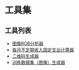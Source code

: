 # 工具集
## 工具列表
+ [图像RGB分析器](https://github.com/foxbrokenleaf/ToolsRepository/tree/ImageRGBThresholdAnalysisTool)
+ [每月不定期收入固定支出计算器](https://github.com/foxbrokenleaf/ToolsRepository/tree/CalendarIncomeExpense)
+ [二维码生成器](https://github.com/foxbrokenleaf/ToolsRepository/tree/ToQr)
+ [训练数据集（图像）生成器](https://github.com/foxbrokenleaf/ToolsRepository/tree/CreateTrainImage)

